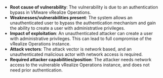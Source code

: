 - **Root cause of vulnerability**: The vulnerability is due to an authentication bypass in VMware vRealize Operations.
- **Weaknesses/vulnerabilities present**: The system allows an unauthenticated user to bypass the authentication mechanism and gain the ability to create a user with administrative privileges.
- **Impact of exploitation**: An unauthenticated attacker can create a user with administrative privileges. This can lead to full compromise of the vRealize Operations instance.
- **Attack vectors**: The attack vector is network based, and an unauthenticated malicious actor with network access is required.
- **Required attacker capabilities/position**: The attacker needs network access to the vulnerable vRealize Operations instance, and does not need prior authentication.